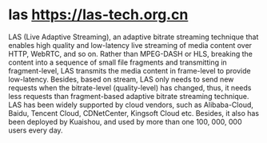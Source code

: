 # las https://las-tech.org.cn
LAS (Live Adaptive Streaming), an adaptive bitrate streaming technique that enables high quality and low-latency live streaming of media content over HTTP, WebRTC, and so on. Rather than MPEG-DASH or HLS, breaking the content into a sequence of small file fragments and transmitting in fragment-level, LAS transmits the media content in frame-level to provide low-latency. Besides, based on stream, LAS only needs to send new requests when the bitrate-level (quality-level) has changed, thus, it needs less requests than fragment-based adaptive bitrate streaming technique. LAS has been widely supported by cloud vendors, such as Alibaba-Cloud, Baidu, Tencent Cloud, CDNetCenter, Kingsoft Cloud etc. Besides, it also has been deployed by Kuaishou, and used by more than one 100, 000, 000 users every day.
